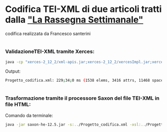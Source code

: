 # Codifica TEI-XML di due articoli tratti dalla ["La Rassegna Settimanale"](https://rassegnasettimanale.animi.it/)
codifica realizzata da Francesco santerini</br>


# <h3>ValidazioneTEI-XML tramite Xerces:</h3>

```bash
java -cp "xerces-2_12_2/xml-apis.jar;xerces-2_12_2/xercesImpl.jar;xerces-2_12_2/xercesSamples.jar" dom.Counter -v Progetto_codifica.xml
```
Output:
```bash
Progetto_codifica.xml: 229;34;0 ms (1538 elems, 3416 attrs, 11468 spaces, 52336 chars)
```

# <h3>Trasformazione tramite il processore Saxon del file TEI-XML in  file HTML:</h3>
Comando da terminale:
```bash
java -jar saxon-he-12.5.jar -s:../Progetto_codifica.xml -xsl:../Progetto_codifica.xsl -o:../output.html
```
